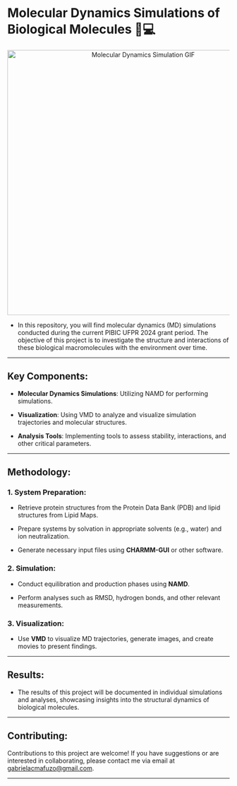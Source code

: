 # **Molecular Dynamics Simulations of Biological Molecules 🧬💻**

<div align="center">
  <img src="https://github.com/gabimafuzo/NAMD/blob/eef890ad992f9ba255e50af4400bad1947774a50/HIV%20Protease%20-%205YOK/proteinacomp.gif" alt="Molecular Dynamics Simulation GIF" width="600px">
</div>

- In this repository, you will find molecular dynamics (MD) simulations conducted during the current PIBIC UFPR 2024 grant period. The objective of this project is to investigate the structure and interactions of these biological macromolecules with the environment over time.
---

## **Key Components**:
- **Molecular Dynamics Simulations**: Utilizing NAMD for performing simulations.
  
- **Visualization**: Using VMD to analyze and visualize simulation trajectories and molecular structures.

- **Analysis Tools**: Implementing tools to assess stability, interactions, and other critical parameters.

---

## **Methodology**:

### **1. System Preparation**:
- Retrieve protein structures from the Protein Data Bank (PDB) and lipid structures from Lipid Maps.
  
- Prepare systems by solvation in appropriate solvents (e.g., water) and ion neutralization.
  
- Generate necessary input files using **CHARMM-GUI** or other software.

### **2. Simulation**:
- Conduct equilibration and production phases using **NAMD**.
  
- Perform analyses such as RMSD, hydrogen bonds, and other relevant measurements.

### **3. Visualization**:
- Use **VMD** to visualize MD trajectories, generate images, and create movies to present findings.

---

## **Results**:
- The results of this project will be documented in individual simulations and analyses, showcasing insights into the structural dynamics of biological molecules.


---

## **Contributing**:
Contributions to this project are welcome! If you have suggestions or are interested in collaborating, please contact me via email at [gabrielacmafuzo@gmail.com](mailto:gabrielacmafuzo@gmail.com).

---

